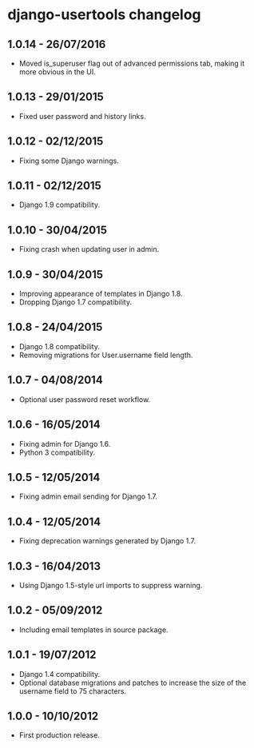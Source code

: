 django-usertools changelog
==========================

1.0.14 - 26/07/2016
-------------------

* Moved is_superuser flag out of advanced permissions tab, making it more obvious in the UI.


1.0.13 - 29/01/2015
-------------------

* Fixed user password and history links.


1.0.12 - 02/12/2015
------------------

* Fixing some Django warnings.


1.0.11 - 02/12/2015
------------------

* Django 1.9 compatibility.


1.0.10 - 30/04/2015
------------------

* Fixing crash when updating user in admin.


1.0.9 - 30/04/2015
------------------

* Improving appearance of templates in Django 1.8.
* Dropping Django 1.7 compatibility.


1.0.8 - 24/04/2015
------------------

* Django 1.8 compatibility.
* Removing migrations for User.username field length.


1.0.7 - 04/08/2014
------------------

* Optional user password reset workflow.


1.0.6 - 16/05/2014
------------------

* Fixing admin for Django 1.6.
* Python 3 compatibility.


1.0.5 - 12/05/2014
------------------

* Fixing admin email sending for Django 1.7.


1.0.4 - 12/05/2014
------------------

* Fixing deprecation warnings generated by Django 1.7.


1.0.3 - 16/04/2013
------------------

* Using Django 1.5-style url imports to suppress warning.


1.0.2 - 05/09/2012
------------------

* Including email templates in source package.


1.0.1 - 19/07/2012
------------------

* Django 1.4 compatibility.
* Optional database migrations and patches to increase the size of the username field to 75 characters.


1.0.0 - 10/10/2012
------------------

* First production release.
